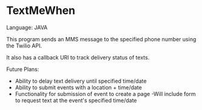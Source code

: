 # TextMeWhen

Language: JAVA

This program sends an MMS message to the specified phone number using the Twilio API.

It also has a callback URI to track delivery status of texts.

Future Plans:

- Ability to delay text delivery until specified time/date
- Ability to submit events with a location + time/date
- Functionality for submission of event to create a page
    -Will include form to request text at the event's specified time/date
